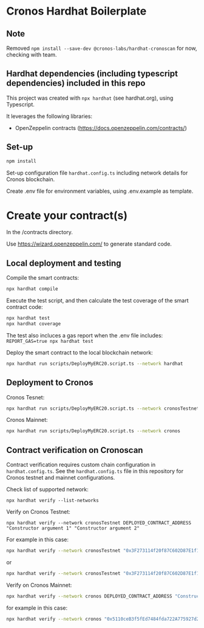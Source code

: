 # Cronos Hardhat Boilerplate

## Note

Removed `npm install --save-dev @cronos-labs/hardhat-cronoscan` for now, checking with team.

## Hardhat dependencies (including typescript dependencies) included in this repo

This project was created with `npx hardhat` (see hardhat.org), using Typescript.

It leverages the following libraries:

-   OpenZeppelin contracts (https://docs.openzeppelin.com/contracts/)

## Set-up

```bash
npm install
```

Set-up configuration file `hardhat.config.ts` including network details for Cronos blockchain.

Create .env file for environment variables, using .env.example as template.

# Create your contract(s)

In the /contracts directory.

Use https://wizard.openzeppelin.com/ to generate standard code.

## Local deployment and testing

Compile the smart contracts:

```bash
npx hardhat compile
```

Execute the test script, and then calculate the test coverage of the smart contract code:

```bash
npx hardhat test
npx hardhat coverage
```

The test also incluces a gas report when the .env file includes: `REPORT_GAS=true npx hardhat test`

Deploy the smart contract to the local blockchain network:

```bash
npx hardhat run scripts/DeployMyERC20.script.ts --network hardhat
```

## Deployment to Cronos

Cronos Tesnet:

```bash
npx hardhat run scripts/DeployMyERC20.script.ts --network cronosTestnet
```

Cronos Mainnet:

```bash
npx hardhat run scripts/DeployMyERC20.script.ts --network cronos
```

## Contract verification on Cronoscan

Contract verification requires custom chain configuration in `hardhat.config.ts`. See the `hardhat.config.ts` file in this repository for Cronos testnet and mainnet configurations.

Check list of supported network:

```
npx hardhat verify --list-networks
```

Verify on Cronos Testnet:

```shell
npx hardhat verify --network cronosTestnet DEPLOYED_CONTRACT_ADDRESS "Constructor argument 1" "Constructor argument 2"
```

For example in this case:

```bash
npx hardhat verify --network cronosTestnet "0x3F273114f20f87C602D87E1f1cd87D6F3ae5Ac72" --constructor-args "./scripts/deploy-verification-arguments.js"
```

or

```bash
npx hardhat verify --network cronosTestnet "0x3F273114f20f87C602D87E1f1cd87D6F3ae5Ac72" "My token name" "My token symbol"
```

Verify on Cronos Mainnet:

```bash
npx hardhat verify --network cronos DEPLOYED_CONTRACT_ADDRESS "Constructor argument 1" "Constructor argument 2"
```

for example in this case:

```bash
npx hardhat verify --network cronos "0x5110ceB3f5fEd7484fda722A775927d238275D44" --constructor-args "./scripts/deploy-verification-arguments.js"
```
